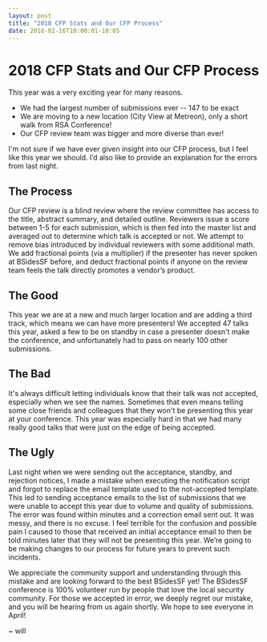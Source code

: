 ```yaml
---
layout: post
title: "2018 CFP Stats and Our CFP Process"
date: 2018-02-16T10:00:01-10:05
---
```


# 2018 CFP Stats and Our CFP Process

This year was a very exciting year for many reasons.  

- We had the largest number of submissions ever -- 147 to be exact
- We are moving to a new location (City View at Metreon), only a short walk from RSA Conference!
- Our CFP review team was bigger and more diverse than ever!

I'm not sure if we have ever given insight into our CFP process, but I feel like this year we should. I’d also like to provide an explanation for the errors from last night.

## The Process
Our CFP review is a blind review where the review committee has access to the title, abstract summary, and detailed outline. Reviewers issue a score between 1-5 for each submission, which is then fed into the master list and averaged out to determine which talk is accepted or not. We attempt to remove bias introduced by individual reviewers with some additional math. We add fractional points (via a multiplier) if the presenter has never spoken at BSidesSF before, and deduct fractional points if anyone on the review team feels the talk directly promotes a vendor’s product.

## The Good
This year we are at a new and much larger location and are adding a third track, which means we can have more presenters! We accepted 47 talks this year, asked a few to be on standby in case a presenter doesn't make the conference, and unfortunately had to pass on nearly 100 other submissions.

## The Bad
It's always difficult letting individuals know that their talk was not accepted, especially when we see the names. Sometimes that even means telling some close friends and colleagues that they won't be presenting this year at your conference. This year was especially hard in that we had many really good talks that were just on the edge of being accepted.

## The Ugly
Last night when we were sending out the acceptance, standby, and rejection notices, I made a mistake when executing the notification script and forgot to replace the email template used to the not-accepted template. This led to sending acceptance emails to the list of submissions that we were unable to accept this year due to volume and quality of submissions. The error was found within minutes and a correction email sent out. It was messy, and there is no excuse. I feel terrible for the confusion and possible pain I caused to those that received an initial acceptance email to then be told minutes later that they will not be presenting this year. We’re going to be making changes to our process for future years to prevent such incidents.

We appreciate the community support and understanding through this mistake and are looking forward to the best BSidesSF yet! The BSidesSF conference is 100% volunteer run by people that love the local security community. For those we accepted in error, we deeply regret our mistake, and you will be hearing from us again shortly. We hope to see everyone in April!

~ will

